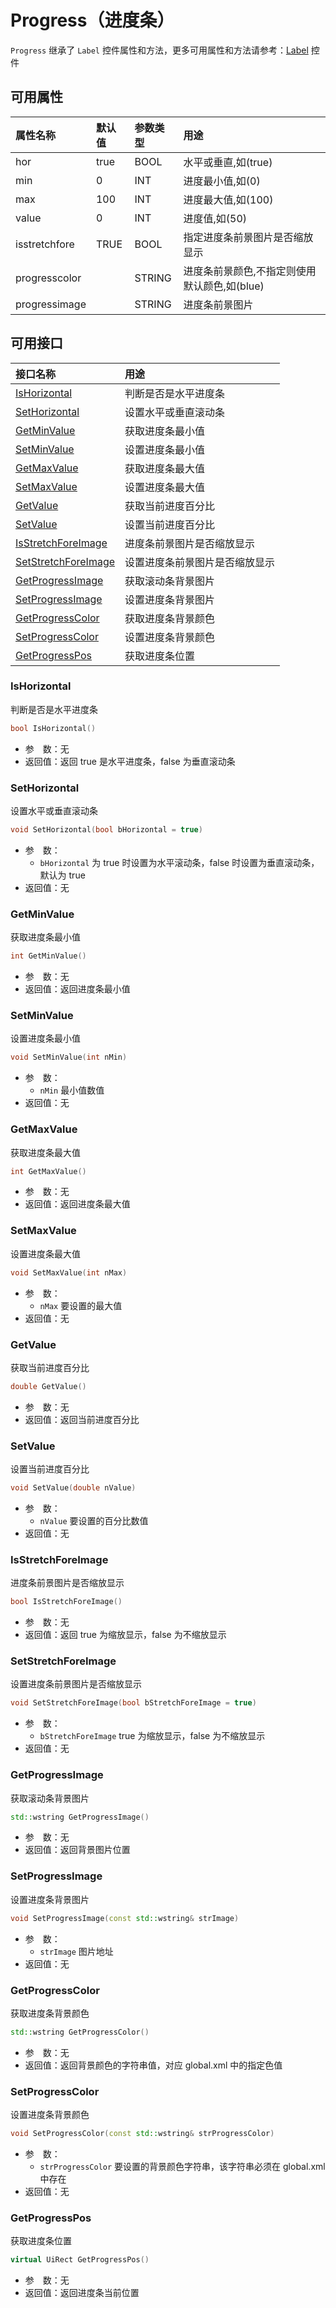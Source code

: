 # Progress（进度条）

`Progress` 继承了 `Label` 控件属性和方法，更多可用属性和方法请参考：[Label](Label.md) 控件

## 可用属性

| 属性名称 | 默认值 | 参数类型 | 用途 |
| :--- | :--- | :--- | :--- |
| hor | true | BOOL | 水平或垂直,如(true) |
| min | 0 | INT | 进度最小值,如(0) |
| max | 100 | INT | 进度最大值,如(100) |
| value | 0 | INT | 进度值,如(50) |
| isstretchfore | TRUE | BOOL | 指定进度条前景图片是否缩放显示 |
| progresscolor |  | STRING | 进度条前景颜色,不指定则使用默认颜色,如(blue) |
| progressimage |  | STRING | 进度条前景图片 |

## 可用接口

| 接口名称 | 用途 |
| :--- | :--- |
| [IsHorizontal](#IsHorizontal) | 判断是否是水平进度条 |
| [SetHorizontal](#SetHorizontal) | 设置水平或垂直滚动条 |
| [GetMinValue](#GetMinValue) | 获取进度条最小值 |
| [SetMinValue](#SetMinValue) | 设置进度条最小值 |
| [GetMaxValue](#GetMaxValue) | 获取进度条最大值 |
| [SetMaxValue](#SetMaxValue) | 设置进度条最大值 |
| [GetValue](#GetValue) | 获取当前进度百分比 |
| [SetValue](#SetValue) | 设置当前进度百分比 |
| [IsStretchForeImage](#IsStretchForeImage) | 进度条前景图片是否缩放显示 |
| [SetStretchForeImage](#SetStretchForeImage) | 设置进度条前景图片是否缩放显示 |
| [GetProgressImage](#GetProgressImage) | 获取滚动条背景图片 |
| [SetProgressImage](#SetProgressImage) | 设置进度条背景图片 |
| [GetProgressColor](#GetProgressColor) | 获取进度条背景颜色 |
| [SetProgressColor](#SetProgressColor) | 设置进度条背景颜色 |
| [GetProgressPos](#GetProgressPos) | 获取进度条位置 |


### IsHorizontal

判断是否是水平进度条

```cpp
bool IsHorizontal()
```

 - 参&emsp;数：无  
 - 返回值：返回 true 是水平进度条，false 为垂直滚动条

### SetHorizontal

设置水平或垂直滚动条

```cpp
void SetHorizontal(bool bHorizontal = true)
```

 - 参&emsp;数：  
    - `bHorizontal` 为 true 时设置为水平滚动条，false 时设置为垂直滚动条，默认为 true
 - 返回值：无

### GetMinValue

获取进度条最小值

```cpp
int GetMinValue()
```

 - 参&emsp;数：无  
 - 返回值：返回进度条最小值

### SetMinValue

设置进度条最小值

```cpp
void SetMinValue(int nMin)
```

 - 参&emsp;数：  
    - `nMin` 最小值数值
 - 返回值：无

### GetMaxValue

获取进度条最大值

```cpp
int GetMaxValue()
```

 - 参&emsp;数：无  
 - 返回值：返回进度条最大值

### SetMaxValue

设置进度条最大值

```cpp
void SetMaxValue(int nMax)
```

 - 参&emsp;数：  
    - `nMax` 要设置的最大值
 - 返回值：无

### GetValue

获取当前进度百分比

```cpp
double GetValue()
```

 - 参&emsp;数：无  
 - 返回值：返回当前进度百分比

### SetValue

设置当前进度百分比

```cpp
void SetValue(double nValue)
```

 - 参&emsp;数：  
    - `nValue` 要设置的百分比数值
 - 返回值：无

### IsStretchForeImage

进度条前景图片是否缩放显示

```cpp
bool IsStretchForeImage()
```

 - 参&emsp;数：无  
 - 返回值：返回 true 为缩放显示，false 为不缩放显示

### SetStretchForeImage

设置进度条前景图片是否缩放显示

```cpp
void SetStretchForeImage(bool bStretchForeImage = true)
```

 - 参&emsp;数：  
    - `bStretchForeImage` true 为缩放显示，false 为不缩放显示
 - 返回值：无

### GetProgressImage

获取滚动条背景图片

```cpp
std::wstring GetProgressImage()
```

 - 参&emsp;数：无  
 - 返回值：返回背景图片位置

### SetProgressImage

设置进度条背景图片

```cpp
void SetProgressImage(const std::wstring& strImage)
```

 - 参&emsp;数：  
    - `strImage` 图片地址
 - 返回值：无

### GetProgressColor

获取进度条背景颜色

```cpp
std::wstring GetProgressColor()
```

 - 参&emsp;数：无  
 - 返回值：返回背景颜色的字符串值，对应 global.xml 中的指定色值

### SetProgressColor

设置进度条背景颜色

```cpp
void SetProgressColor(const std::wstring& strProgressColor)
```

 - 参&emsp;数：  
    - `strProgressColor` 要设置的背景颜色字符串，该字符串必须在 global.xml 中存在
 - 返回值：无

### GetProgressPos

获取进度条位置

```cpp
virtual UiRect GetProgressPos()
```

 - 参&emsp;数：无  
 - 返回值：返回进度条当前位置
